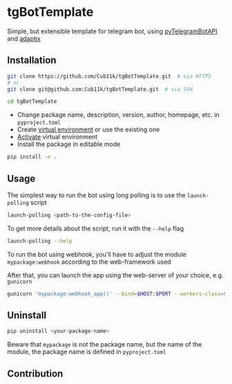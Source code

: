 # tgBotTemplate

Simple, but extensible template for telegram bot, using [pyTelegramBotAPI](https://github.com/eternnoir/pyTelegramBotAPI) and [adaptix](https://github.com/reagento/dataclass-factory/tree/3.x/develop)


## Installation

```bash
git clone https://github.com/Cub11k/tgBotTemplate.git  # via HTTPS
# or
git clone git@github.com:Cub11k/tgBotTemplate.git  # via SSH

cd tgBotTemplate
```

- Change package name, description, version, author, homepage, etc. in `pyproject.toml`
- Create [virtual environment](https://docs.python.org/3/library/venv.html#creating-virtual-environments) or use the existing one
- [Activate](https://docs.python.org/3/library/venv.html#how-venvs-work) virtual environment
- Install the package in editable mode
```bash
pip install -e .
```


## Usage

The simplest way to run the bot using long polling is to use the `launch-polling` script

```bash
launch-polling <path-to-the-config-file>
```

To get more details about the script, run it with the `--help` flag

```bash
launch-polling --help
```

To run the bot using webhook, you'll have to adjust the module `mypackage:webhook`
according to the web-framework used

After that, you can launch the app using the web-server of your choice, e.g. `gunicorn`

```bash
gunicorn 'mypackage:webhook_app()' --bind=$HOST:$PORT --workers-class=$WORKERS_CLASS
```


## Uninstall

```bash
pip uninstall <your-package-name>
```
Beware that `mypackage` is not the package name, but the name of the module,
the package name is defined in `pyproject.toml`

## Contribution
